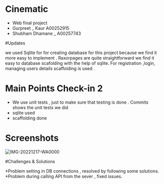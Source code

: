 # Cinematic
* Web final project
* Gurpreet _ Kaur A00252915
* Shubham Dhamane _ A00257743 


#Updates

we used Sqlite for for creating database for this project because we find it more easy to implement . Raxorpages are quite straightforward we find it easy to database scafolding with the help of sqlite. For registration ,login, managing users details scaffolding is used .

# Main Points Check-in 2
* We use unit tests , just to make sure that testing is done . Commits shows the unit tests we did 
* sqlite used 
* scaffolding  done

# Screenshots
![IMG-20221217-WA0000](https://user-images.githubusercontent.com/106410851/208226395-8e3da65b-c27c-46af-bdb8-536c9324eeb3.jpg)


#Challenges & Solutions

*Problem setting in  DB connections , resolved by following some solutions.
*Problem during calling API from the sever , fixed issues.
